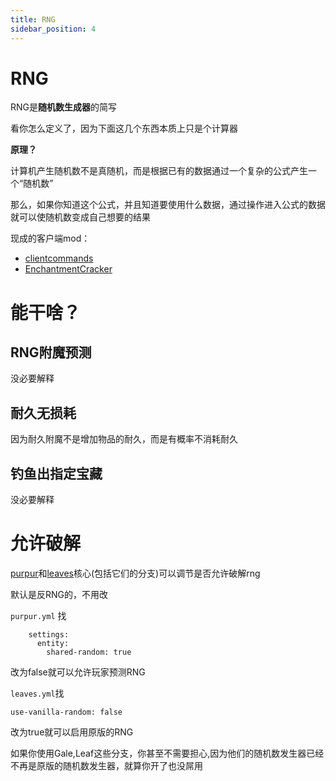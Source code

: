 ```yaml
---
title: RNG
sidebar_position: 4
---
```


# RNG

RNG是**随机数生成器**的简写

看你怎么定义了，因为下面这几个东西本质上只是个计算器

**原理？**

计算机产生随机数不是真随机，而是根据已有的数据通过一个复杂的公式产生一个“随机数”

那么，如果你知道这个公式，并且知道要使用什么数据，通过操作进入公式的数据就可以使随机数变成自己想要的结果

现成的客户端mod：

- [clientcommands](https://www.mcmod.cn/class/4239.html)
- [EnchantmentCracker](https://github.com/Earthcomputer/EnchantmentCracker)

# 能干啥？

## RNG附魔预测

没必要解释

## 耐久无损耗

因为耐久附魔不是增加物品的耐久，而是有概率不消耗耐久

## 钓鱼出指定宝藏

没必要解释

# 允许破解

[purpur](https://purpurmc.org/)和[leaves](https://leavesmc.org/)核心(包括它们的分支)可以调节是否允许破解rng

默认是反RNG的，不用改

`purpur.yml` 找

```
    settings:
      entity:
        shared-random: true
```

改为false就可以允许玩家预测RNG

`leaves.yml`找

```
use-vanilla-random: false
```

改为true就可以启用原版的RNG

如果你使用Gale,Leaf这些分支，你甚至不需要担心,因为他们的随机数发生器已经不再是原版的随机数发生器，就算你开了也没屌用

